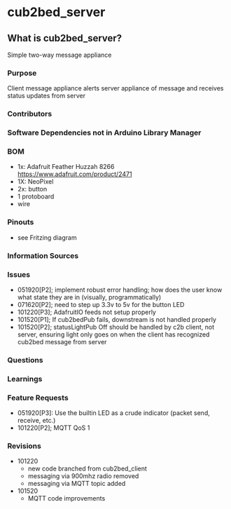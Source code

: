 # cub2bed_server
## What is cub2bed_server? 
Simple two-way message appliance

### Purpose
Client message appliance alerts server appliance of message and receives status updates from server

### Contributors

### Software Dependencies not in Arduino Library Manager

### BOM
- 1x: Adafruit Feather Huzzah 8266 https://www.adafruit.com/product/2471
- 1X: NeoPixel
- 2x: button
- 1 protoboard
- wire

### Pinouts
- see Fritzing diagram

### Information Sources

### Issues
- 051920[P2]; implement robust error handling; how does the user know what state they are in (visually, programmatically)
- 071620[P2]; need to step up 3.3v to 5v for the button LED
- 101220[P3]; AdafruitIO feeds not setup properly
- 101520[P1]; If cub2bedPub fails, downstream is not handled properly
- 101520[P2]; statusLightPub Off should be handled by c2b client, not server, ensuring light only goes on when the client has recognized cub2bed message from server

### Questions

### Learnings

### Feature Requests
- 051920[P3]: Use the builtin LED as a crude indicator (packet send, receive, etc.)
- 101220[P2]; MQTT QoS 1
 
### Revisions
- 101220
	- new code branched from cub2bed_client
	- messaging via 900mhz radio removed
	- messaging via MQTT topic added
- 101520
	- MQTT code improvements